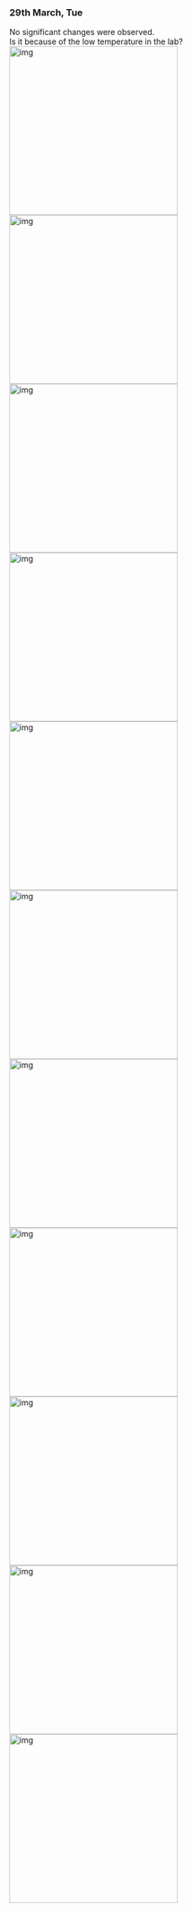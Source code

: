### 29th March, Tue

No significant changes were observed.<br>
Is it because of the low temperature in the lab?<br>
<img width="300" alt="img" src="images/IMG_3519.jpeg">
<img width="300" alt="img" src="images/IMG_3520.jpeg">
<img width="300" alt="img" src="images/IMG_3521.jpeg">
<img width="300" alt="img" src="images/IMG_3523.jpeg">
<img width="300" alt="img" src="images/IMG_3524.jpeg">
<img width="300" alt="img" src="images/IMG_3525.jpeg">
<img width="300" alt="img" src="images/IMG_3528.jpeg">
<img width="300" alt="img" src="images/IMG_3529.jpeg">
<img width="300" alt="img" src="images/IMG_3531.jpeg">
<img width="300" alt="img" src="images/IMG_3533.jpeg">
<img width="300" alt="img" src="images/IMG_3535.jpeg">
